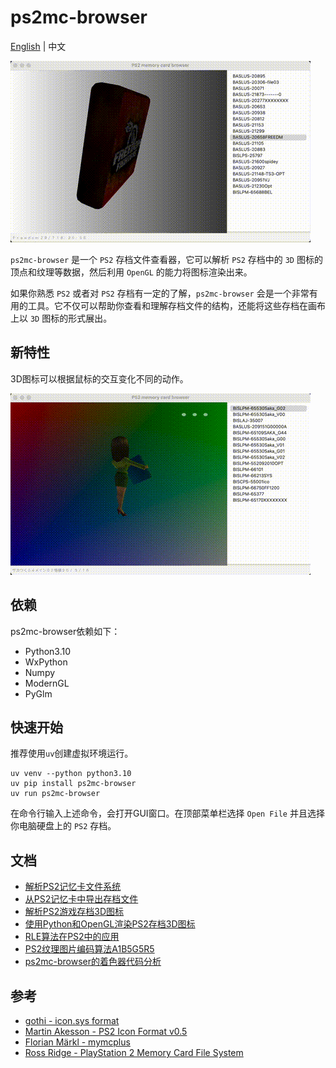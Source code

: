 # ps2mc-browser
[English](README.md) | 中文

![](data/1.gif)

`ps2mc-browser` 是一个 `PS2` 存档文件查看器，它可以解析 `PS2` 存档中的 `3D` 图标的顶点和纹理等数据，然后利用 `OpenGL` 的能力将图标渲染出来。

如果你熟悉 `PS2` 或者对 `PS2` 存档有一定的了解，`ps2mc-browser` 会是一个非常有用的工具。它不仅可以帮助你查看和理解存档文件的结构，还能将这些存档在画布上以 `3D` 图标的形式展出。

## 新特性
3D图标可以根据鼠标的交互变化不同的动作。

![](data/2.gif)

## 依赖
ps2mc-browser依赖如下：
- Python3.10
- WxPython
- Numpy
- ModernGL
- PyGlm

## 快速开始
推荐使用`uv`创建虚拟环境运行。

```shell
uv venv --python python3.10
uv pip install ps2mc-browser
uv run ps2mc-browser
```

在命令行输入上述命令，会打开GUI窗口。在顶部菜单栏选择 `Open File` 并且选择你电脑硬盘上的 `PS2` 存档。

## 文档
- [解析PS2记忆卡文件系统](https://babyno.top/posts/2023/09/parsing-ps2-memcard-file-system/)
- [从PS2记忆卡中导出存档文件](https://babyno.top/posts/2023/09/exporting-file-from-ps2-memcard/)
- [解析PS2游戏存档3D图标](https://babyno.top/posts/2023/10/parsing-ps2-3d-icon/)
- [使用Python和OpenGL渲染PS2存档3D图标](https://babyno.top/posts/2023/10/rendering-ps2-3d-icon/)
- [RLE算法在PS2中的应用](https://babyno.top/posts/2023/10/rle-algorithm-in-ps2/)
- [PS2纹理图片编码算法A1B5G5R5](https://babyno.top/posts/2023/10/ps2-texture-encoding-algorithm-a1b5g5r5/)
- [ps2mc-browser的着色器代码分析](https://babyno.top/posts/2023/12/ps2mc-browsers-shader-introduction/)

## 参考
- [gothi - icon.sys format](https://www.ps2savetools.com/documents/iconsys-format/)
- [Martin Akesson - PS2 Icon Format v0.5](http://www.csclub.uwaterloo.ca:11068/mymc/ps2icon-0.5.pdf)
- [Florian Märkl - mymcplus](https://git.sr.ht/~thestr4ng3r/mymcplus)
- [Ross Ridge - PlayStation 2 Memory Card File System](https://www.ps2savetools.com/ps2memcardformat.html)
